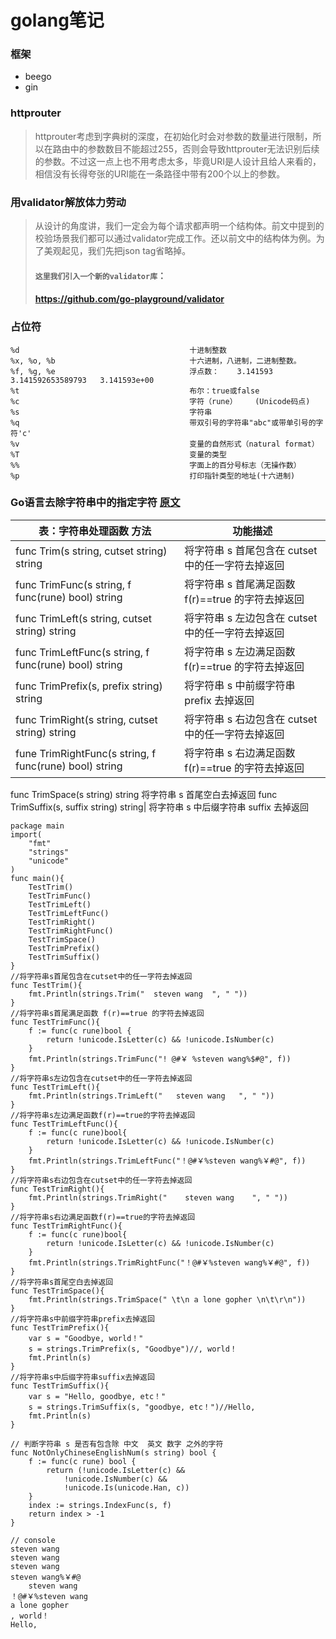 # golang笔记

### 框架
- beego
- gin

### httprouter
> httprouter考虑到字典树的深度，在初始化时会对参数的数量进行限制，所以在路由中的参数数目不能超过255，否则会导致httprouter无法识别后续的参数。不过这一点上也不用考虑太多，毕竟URI是人设计且给人来看的，相信没有长得夸张的URI能在一条路径中带有200个以上的参数。

### 用validator解放体力劳动
> 从设计的角度讲，我们一定会为每个请求都声明一个结构体。前文中提到的校验场景我们都可以通过validator完成工作。还以前文中的结构体为例。为了美观起见，我们先把json tag省略掉。
> #### `这里我们引入一个新的validator库`：
> #### https://github.com/go-playground/validator 

### 占位符
```
%d										十进制整数
%x,	%o,	%b								十六进制，八进制，二进制整数。
%f,	%g,	%e								浮点数：	3.141593	3.141592653589793	3.141593e+00 
%t										布尔：true或false 
%c										字符（rune）	(Unicode码点) 
%s										字符串 
%q										带双引号的字符串"abc"或带单引号的字符'c'
%v										变量的自然形式（natural	format） 
%T										变量的类型 
%%										字面上的百分号标志（无操作数）
%p										打印指针类型的地址(十六进制)
```

### Go语言去除字符串中的指定字符 [原文](https://www.weixueyuan.net/a/582.html)
表：字符串处理函数 方法 |	功能描述
--|--
func Trim(s string, cutset string) string|	将字符串 s 首尾包含在 cutset 中的任一字符去掉返回
func TrimFunc(s string, f func(rune) bool) string|	将字符串 s 首尾满足函数 f(r)==true 的字符去掉返回
func TrimLeft(s string, cutset string) string|	将字符串 s 左边包含在 cutset 中的任一字符去掉返回
func TrimLeftFunc(s string, f func(rune) bool) string|	将字符串 s 左边满足函数 f(r)==true 的字符去掉返回
func TrimPrefix(s, prefix string) string|	将字符串 s 中前缀字符串 prefix 去掉返回
func TrimRight(s string, cutset string) string|	将字符串 s 右边包含在 cutset 中的任一字符去掉返回
fune TrimRightFunc(s string, f func(rune) bool) string|	将字符串 s 右边满足函数 f(r)==true 的字符去掉返回
func TrimSpace(s string) string	将字符串 s 首尾空白去掉返回
func TrimSuffix(s, suffix string) string|	将字符串 s 中后缀字符串 suffix 去掉返回

```
package main
import(
    "fmt"
    "strings"
    "unicode"
)
func main(){
    TestTrim()
    TestTrimFunc()
    TestTrimLeft()
    TestTrimLeftFunc()
    TestTrimRight()
    TestTrimRightFunc()
    TestTrimSpace()
    TestTrimPrefix()
    TestTrimSuffix()
}
//将字符串s首尾包含在cutset中的任一字符去掉返回
func TestTrim(){
    fmt.Println(strings.Trim("  steven wang  ", " "))
}
//将字符串s首尾满足函数 f(r)==true 的字符去掉返回
func TestTrimFunc(){
    f := func(c rune)bool {
        return !unicode.IsLetter(c) && !unicode.IsNumber(c)
    }
    fmt.Println(strings.TrimFunc("! @#￥ %steven wang%$#@", f))
}
//将字符串s左边包含在cutset中的任一字符去掉返回
func TestTrimLeft(){
    fmt.Println(strings.TrimLeft("   steven wang   ", " "))
}
//将字符串s左边满足函数f(r)==true的字符去掉返回
func TestTrimLeftFunc(){
    f := func(c rune)bool{
        return !unicode.IsLetter(c) && !unicode.IsNumber(c)
    }
    fmt.Println(strings.TrimLeftFunc("！@#￥%steven wang%￥#@", f))
}
//将字符串s右边包含在cutset中的任一字符去掉返回
func TestTrimRight(){
    fmt.Println(strings.TrimRight("    steven wang    ", " "))
}
//将字符串s右边满足函数f(r)==true的字符去掉返回
func TestTrimRightFunc(){
    f := func(c rune)bool{
        return !unicode.IsLetter(c) && !unicode.IsNumber(c)
    }
    fmt.Println(strings.TrimRightFunc("！@#￥%steven wang%￥#@", f))
}
//将字符串s首尾空白去掉返回
func TestTrimSpace(){
    fmt.Println(strings.TrimSpace(" \t\n a lone gopher \n\t\r\n"))
}
//将字符串s中前缀字符串prefix去掉返回
func TestTrimPrefix(){
    var s = "Goodbye, world！"
    s = strings.TrimPrefix(s, "Goodbye")//, world！
    fmt.Println(s)
}
//将字符串s中后缀字符串suffix去掉返回
func TestTrimSuffix(){
    var s = "Hello, goodbye, etc！"
    s = strings.TrimSuffix(s, "goodbye, etc！")//Hello,
    fmt.Println(s)
}

// 判断字符串 s 是否有包含除 中文  英文 数字 之外的字符 
func NotOnlyChineseEnglishNum(s string) bool {
	f := func(c rune) bool {
		return (!unicode.IsLetter(c) &&
			!unicode.IsNumber(c) &&
			!unicode.Is(unicode.Han, c))
	}
	index := strings.IndexFunc(s, f)
	return index > -1
}

// console
steven wang
steven wang
steven wang  
steven wang%￥#@
    steven wang
！@#￥%steven wang
a lone gopher
, world！
Hello, 
```